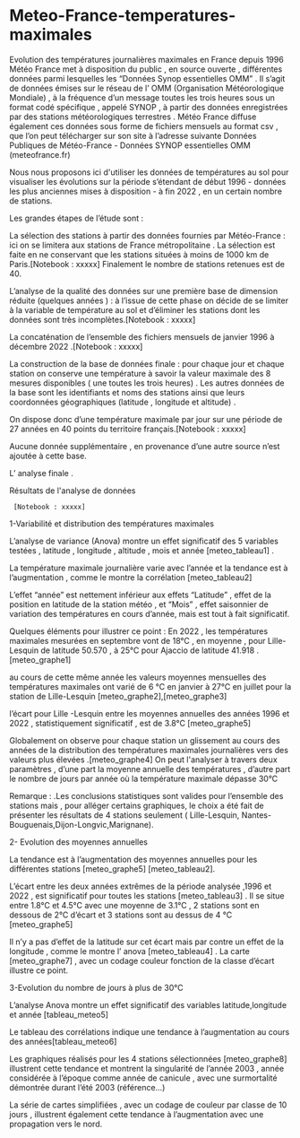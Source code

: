 # Meteo-France-temperatures-maximales
Evolution des températures journalières maximales en France depuis 1996
Météo France met à disposition du public , en source ouverte , différentes données parmi lesquelles  les “Données Synop essentielles OMM” . Il s’agit  de données émises sur le réseau de l’ OMM (Organisation Météorologique Mondiale) , à la fréquence d’un message toutes les trois heures sous un format codé spécifique , appelé SYNOP , à partir des données enregistrées par des stations météorologiques terrestres . 
Météo France diffuse également ces données sous forme de fichiers mensuels au format csv , que l’on peut télécharger sur son site à l’adresse suivante Données Publiques de Météo-France - Données SYNOP essentielles OMM (meteofrance.fr)

Nous nous proposons ici d'utiliser les données de températures au sol pour visualiser les évolutions sur la période s’étendant de début 1996 - données les plus anciennes mises à disposition - à fin 2022 , en un certain nombre de stations.

Les grandes étapes de l’étude sont :

La sélection des stations à partir des données fournies par Météo-France : ici on se limitera aux stations de France métropolitaine . La sélection est faite en ne conservant que les stations situées à moins de 1000 km de Paris.[Notebook : xxxxx]
Finalement le nombre de stations retenues est de 40.

L’analyse de la qualité des données sur une première base de dimension réduite (quelques années ) : à l’issue de cette phase on décide de se limiter à la variable de température au sol et d’éliminer les stations dont les données sont très incomplètes.[Notebook : xxxxx]

La concaténation de l’ensemble des fichiers mensuels de janvier 1996 à décembre 2022 .[Notebook : xxxxx]

La construction de la base de données finale : pour chaque jour et chaque station on conserve une température à savoir la valeur maximale des 8 mesures disponibles ( une toutes les trois heures) . Les autres données de la base sont les identifiants et noms des stations ainsi que leurs coordonnées géographiques (latitude , longitude et altitude) .

On dispose donc d’une température maximale par jour sur une période de 27 années en 40 points du territoire français.[Notebook : xxxxx]

Aucune donnée supplémentaire , en provenance d’une autre source n’est ajoutée à cette base.


L’ analyse finale .
  
  

     
Résultats de l'analyse de données

     [Notebook : xxxxx]



1-Variabilité et distribution des températures maximales
   
L’analyse de variance (Anova) montre un effet significatif des 5 variables testées , latitude , longitude , altitude , mois et année [meteo_tableau1] . 
  
La température maximale journalière varie avec l’année et la tendance est à l’augmentation , comme le montre la corrélation  [meteo_tableau2]

L’effet “année” est nettement inférieur aux effets “Latitude” , effet de la position en latitude de la station météo , et “Mois” , effet saisonnier de variation des températures en cours d’année, mais est tout à fait significatif.

Quelques éléments pour illustrer ce point :
En 2022 , les températures maximales mesurées en septembre  vont de 18°C , en moyenne , pour Lille-Lesquin de latitude 50.570 ,  à 25°C  pour Ajaccio de latitude 41.918 . [meteo_graphe1]

au cours de cette même année les valeurs moyennes mensuelles des températures maximales ont varié de 6 °C en janvier à 27°C en juillet pour la station de Lille-Lesquin [meteo_graphe2],[meteo_graphe3]

l’écart pour  Lille -Lesquin entre les moyennes annuelles des années 1996 et 2022  , statistiquement significatif , est de 3.8°C [meteo_graphe5]


Globalement on observe pour chaque  station un glissement au cours des années  de la distribution des températures maximales journalières vers des valeurs plus élevées .[meteo_graphe4]
On peut l'analyser à travers deux paramètres , d’une part la moyenne annuelle des températures , d’autre part le nombre de jours par année où la température maximale dépasse 30°C

Remarque : .Les conclusions statistiques sont valides pour l’ensemble des stations mais , pour alléger certains graphiques, le choix a été fait de présenter les résultats de 4 stations seulement ( Lille-Lesquin, Nantes-Bouguenais,Dijon-Longvic,Marignane).

2- Evolution des moyennes annuelles

La tendance est à l’augmentation des moyennes annuelles pour les différentes stations [meteo_graphe5] [meteo_tableau2].

L’écart entre les deux  années extrêmes de la période analysée ,1996 et 2022 , est significatif pour toutes les stations [meteo_tableau3] . Il se situe entre 1.8°C et 4.5°C avec une moyenne de 3.1°C , 2 stations sont en dessous de 2°C d’écart et 3 stations sont au dessus de 4 °C [meteo_graphe5]

Il n’y a pas d’effet de la latitude sur cet écart mais par contre un effet de la longitude , comme le montre l’ anova [meteo_tableau4] . La carte [meteo_graphe7] , avec un codage couleur fonction de la classe d’écart illustre ce point.


3-Evolution du nombre de jours à plus de 30°C

L’analyse Anova montre un effet significatif des variables latitude,longitude et année [tableau_meteo5]

Le tableau des corrélations indique une tendance à l’augmentation au cours des années[tableau_meteo6]

Les graphiques réalisés pour les 4 stations sélectionnées [meteo_graphe8] illustrent cette tendance et montrent  la singularité de l’année 2003 , année considérée à l’époque comme année de canicule , avec une surmortalité démontrée durant l’été 2003 (référence…)

La série de cartes simplifiées , avec un codage de couleur par classe de 10 jours , illustrent également cette tendance à l’augmentation avec une propagation vers le nord.
